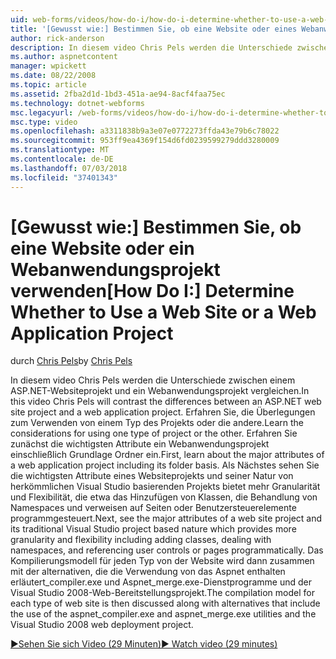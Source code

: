 ```yaml
---
uid: web-forms/videos/how-do-i/how-do-i-determine-whether-to-use-a-web-site-or-a-web-application-project
title: '[Gewusst wie:] Bestimmen Sie, ob eine Website oder eines Webanwendungsprojekts mit | Microsoft-Dokumentation'
author: rick-anderson
description: In diesem video Chris Pels werden die Unterschiede zwischen einem ASP.NET-Websiteprojekt und ein Webanwendungsprojekt vergleichen. Erfahren Sie, die Überlegungen zur Verwendung von...
ms.author: aspnetcontent
manager: wpickett
ms.date: 08/22/2008
ms.topic: article
ms.assetid: 2fba2d1d-1bd3-451a-ae94-8acf4faa75ec
ms.technology: dotnet-webforms
msc.legacyurl: /web-forms/videos/how-do-i/how-do-i-determine-whether-to-use-a-web-site-or-a-web-application-project
msc.type: video
ms.openlocfilehash: a3311838b9a3e07e0772273ffda43e79b6c78022
ms.sourcegitcommit: 953ff9ea4369f154d6fd0239599279ddd3280009
ms.translationtype: MT
ms.contentlocale: de-DE
ms.lasthandoff: 07/03/2018
ms.locfileid: "37401343"
---
```

<a name="how-do-i-determine-whether-to-use-a-web-site-or-a-web-application-project"></a><span data-ttu-id="3b123-104">[Gewusst wie:] Bestimmen Sie, ob eine Website oder ein Webanwendungsprojekt verwenden</span><span class="sxs-lookup"><span data-stu-id="3b123-104">[How Do I:] Determine Whether to Use a Web Site or a Web Application Project</span></span>
====================
<span data-ttu-id="3b123-105">durch [Chris Pels](https://twitter.com/chrispels)</span><span class="sxs-lookup"><span data-stu-id="3b123-105">by [Chris Pels](https://twitter.com/chrispels)</span></span>

<span data-ttu-id="3b123-106">In diesem video Chris Pels werden die Unterschiede zwischen einem ASP.NET-Websiteprojekt und ein Webanwendungsprojekt vergleichen.</span><span class="sxs-lookup"><span data-stu-id="3b123-106">In this video Chris Pels will contrast the differences between an ASP.NET web site project and a web application project.</span></span> <span data-ttu-id="3b123-107">Erfahren Sie, die Überlegungen zum Verwenden von einem Typ des Projekts oder die andere.</span><span class="sxs-lookup"><span data-stu-id="3b123-107">Learn the considerations for using one type of project or the other.</span></span> <span data-ttu-id="3b123-108">Erfahren Sie zunächst die wichtigsten Attribute ein Webanwendungsprojekt einschließlich Grundlage Ordner ein.</span><span class="sxs-lookup"><span data-stu-id="3b123-108">First, learn about the major attributes of a web application project including its folder basis.</span></span> <span data-ttu-id="3b123-109">Als Nächstes sehen Sie die wichtigsten Attribute eines Websiteprojekts und seiner Natur von herkömmlichen Visual Studio basierenden Projekts bietet mehr Granularität und Flexibilität, die etwa das Hinzufügen von Klassen, die Behandlung von Namespaces und verweisen auf Seiten oder Benutzersteuerelemente programmgesteuert.</span><span class="sxs-lookup"><span data-stu-id="3b123-109">Next, see the major attributes of a web site project and its traditional Visual Studio project based nature which provides more granularity and flexibility including adding classes, dealing with namespaces, and referencing user controls or pages programmatically.</span></span> <span data-ttu-id="3b123-110">Das Kompilierungsmodell für jeden Typ von der Website wird dann zusammen mit der alternativen, die die Verwendung von das Aspnet enthalten erläutert\_compiler.exe und Aspnet\_merge.exe-Dienstprogramme und der Visual Studio 2008-Web-Bereitstellungsprojekt.</span><span class="sxs-lookup"><span data-stu-id="3b123-110">The compilation model for each type of web site is then discussed along with alternatives that include the use of the aspnet\_compiler.exe and aspnet\_merge.exe utilities and the Visual Studio 2008 web deployment project.</span></span>

[<span data-ttu-id="3b123-111">&#9654;Sehen Sie sich Video (29 Minuten)</span><span class="sxs-lookup"><span data-stu-id="3b123-111">&#9654; Watch video (29 minutes)</span></span>](https://channel9.msdn.com/Blogs/ASP-NET-Site-Videos/how-do-i-determine-whether-to-use-a-web-site-or-a-web-application-project)
